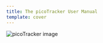 ```yaml
---
title: The picoTracker User Manual
template: cover
---
```


![picoTracker image](image/picotracker-assembled-small.png)